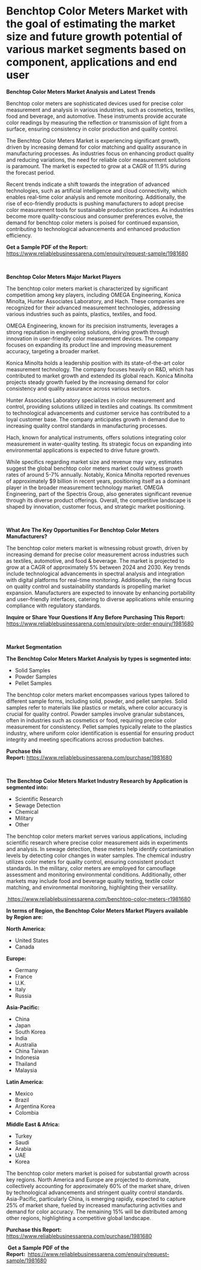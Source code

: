 <p><h1>Benchtop Color Meters Market with the goal of estimating the market size and future growth potential of various market segments based on component, applications and end user</h1></p><p><strong>Benchtop Color Meters Market Analysis and Latest Trends</strong></p>
<p><p>Benchtop color meters are sophisticated devices used for precise color measurement and analysis in various industries, such as cosmetics, textiles, food and beverage, and automotive. These instruments provide accurate color readings by measuring the reflection or transmission of light from a surface, ensuring consistency in color production and quality control. </p><p>The Benchtop Color Meters Market is experiencing significant growth, driven by increasing demand for color matching and quality assurance in manufacturing processes. As industries focus on enhancing product quality and reducing variations, the need for reliable color measurement solutions is paramount. The market is expected to grow at a CAGR of 11.9% during the forecast period.</p><p>Recent trends indicate a shift towards the integration of advanced technologies, such as artificial intelligence and cloud connectivity, which enables real-time color analysis and remote monitoring. Additionally, the rise of eco-friendly products is pushing manufacturers to adopt precise color measurement tools for sustainable production practices. As industries become more quality-conscious and consumer preferences evolve, the demand for benchtop color meters is poised for continued expansion, contributing to technological advancements and enhanced production efficiency.</p></p>
<p><strong>Get a Sample PDF of the Report:&nbsp;</strong> <a href="https://www.reliablebusinessarena.com/enquiry/request-sample/1981680?utm_campaign=2632&utm_medium=2&utm_source=Github&utm_content=ia&utm_term=12042025&utm_id=benchtop-color-meters">https://www.reliablebusinessarena.com/enquiry/request-sample/1981680</a></p>
<p>&nbsp;</p>
<p><strong>Benchtop Color Meters Major Market Players</strong></p>
<p><p>The benchtop color meters market is characterized by significant competition among key players, including OMEGA Engineering, Konica Minolta, Hunter Associates Laboratory, and Hach. These companies are recognized for their advanced measurement technologies, addressing various industries such as paints, plastics, textiles, and food.</p><p>OMEGA Engineering, known for its precision instruments, leverages a strong reputation in engineering solutions, driving growth through innovation in user-friendly color measurement devices. The company focuses on expanding its product line and improving measurement accuracy, targeting a broader market.</p><p>Konica Minolta holds a leadership position with its state-of-the-art color measurement technology. The company focuses heavily on R&D, which has contributed to market growth and extended its global reach. Konica Minolta projects steady growth fueled by the increasing demand for color consistency and quality assurance across various sectors.</p><p>Hunter Associates Laboratory specializes in color measurement and control, providing solutions utilized in textiles and coatings. Its commitment to technological advancements and customer service has contributed to a loyal customer base. The company anticipates growth in demand due to increasing quality control standards in manufacturing processes.</p><p>Hach, known for analytical instruments, offers solutions integrating color measurement in water-quality testing. Its strategic focus on expanding into environmental applications is expected to drive future growth.</p><p>While specifics regarding market size and revenue may vary, estimates suggest the global benchtop color meters market could witness growth rates of around 5-7% annually. Notably, Konica Minolta reported revenues of approximately $9 billion in recent years, positioning itself as a dominant player in the broader measurement technology market. OMEGA Engineering, part of the Spectris Group, also generates significant revenue through its diverse product offerings. Overall, the competitive landscape is shaped by innovation, customer focus, and strategic market positioning.</p></p>
<p>&nbsp;</p>
<p><strong>What Are The Key Opportunities For Benchtop Color Meters Manufacturers?</strong></p>
<p><p>The benchtop color meters market is witnessing robust growth, driven by increasing demand for precise color measurement across industries such as textiles, automotive, and food & beverage. The market is projected to grow at a CAGR of approximately 5% between 2024 and 2030. Key trends include technological advancements in spectral analysis and integration with digital platforms for real-time monitoring. Additionally, the rising focus on quality control and sustainability standards is propelling market expansion. Manufacturers are expected to innovate by enhancing portability and user-friendly interfaces, catering to diverse applications while ensuring compliance with regulatory standards.</p></p>
<p><strong>Inquire or Share Your Questions If Any Before Purchasing This Report:</strong> <a href="https://www.reliablebusinessarena.com/enquiry/pre-order-enquiry/1981680?utm_campaign=2632&utm_medium=2&utm_source=Github&utm_content=ia&utm_term=12042025&utm_id=benchtop-color-meters">https://www.reliablebusinessarena.com/enquiry/pre-order-enquiry/1981680</a></p>
<p>&nbsp;</p>
<p><strong>Market Segmentation</strong></p>
<p><strong>The Benchtop Color Meters Market Analysis by types is segmented into:</strong></p>
<p><ul><li>Solid Samples</li><li>Powder Samples</li><li>Pellet Samples</li></ul></p>
<p><p>The benchtop color meters market encompasses various types tailored to different sample forms, including solid, powder, and pellet samples. Solid samples refer to materials like plastics or metals, where color accuracy is crucial for quality control. Powder samples involve granular substances, often in industries such as cosmetics or food, requiring precise color measurement for consistency. Pellet samples typically relate to the plastics industry, where uniform color identification is essential for ensuring product integrity and meeting specifications across production batches.</p></p>
<p><strong>Purchase this Report:&nbsp;</strong><a href="https://www.reliablebusinessarena.com/purchase/1981680?utm_campaign=2632&utm_medium=2&utm_source=Github&utm_content=ia&utm_term=12042025&utm_id=benchtop-color-meters">https://www.reliablebusinessarena.com/purchase/1981680</a></p>
<p>&nbsp;</p>
<p><strong>The Benchtop Color Meters Market Industry Research by Application is segmented into:</strong></p>
<p><ul><li>Scientific Research</li><li>Sewage Detection</li><li>Chemical</li><li>Military</li><li>Other</li></ul></p>
<p><p>The benchtop color meters market serves various applications, including scientific research where precise color measurement aids in experiments and analysis. In sewage detection, these meters help identify contamination levels by detecting color changes in water samples. The chemical industry utilizes color meters for quality control, ensuring consistent product standards. In the military, color meters are employed for camouflage assessment and monitoring environmental conditions. Additionally, other markets may include food and beverage quality testing, textile color matching, and environmental monitoring, highlighting their versatility.</p></p>
<p><a href="https://www.reliablebusinessarena.com/benchtop-color-meters-r1981680?utm_campaign=2632&utm_medium=2&utm_source=Github&utm_content=ia&utm_term=12042025&utm_id=benchtop-color-meters">&nbsp;https://www.reliablebusinessarena.com/benchtop-color-meters-r1981680</a></p>
<p><strong>In terms of Region, the Benchtop Color Meters Market Players available by Region are:</strong></p>
<p>
    <p> <strong> North America: </strong>
        <ul>
            <li>United States</li>
            <li>Canada</li>
        </ul>
        </p> 
    <p> <strong> Europe: </strong>
        <ul>
            <li>Germany</li>
            <li>France</li>
            <li>U.K.</li>
            <li>Italy</li>
            <li>Russia</li>
        </ul>
        </p> 
    <p> <strong> Asia-Pacific: </strong>
        <ul>
            <li>China</li>
            <li>Japan</li>
            <li>South Korea</li>
            <li>India</li>
            <li>Australia</li>
            <li>China Taiwan</li>
            <li>Indonesia</li>
            <li>Thailand</li>
            <li>Malaysia</li>
        </ul>
        </p> 
    <p> <strong> Latin America: </strong>
        <ul>
            <li>Mexico</li>
            <li>Brazil</li>
            <li>Argentina Korea</li>
            <li>Colombia</li>
        </ul>
        </p> 
    <p> <strong> Middle East & Africa: </strong>
        <ul>
            <li>Turkey</li>
            <li>Saudi</li>
            <li>Arabia</li>
            <li>UAE</li>
            <li>Korea</li>
        </ul>
    </p>
    </p>
<p><p>The benchtop color meters market is poised for substantial growth across key regions. North America and Europe are projected to dominate, collectively accounting for approximately 60% of the market share, driven by technological advancements and stringent quality control standards. Asia-Pacific, particularly China, is emerging rapidly, expected to capture 25% of market share, fueled by increased manufacturing activities and demand for color accuracy. The remaining 15% will be distributed among other regions, highlighting a competitive global landscape.</p></p>
<p><strong>Purchase this Report: </strong><a href="https://www.reliablebusinessarena.com/purchase/1981680?utm_campaign=2632&utm_medium=2&utm_source=Github&utm_content=ia&utm_term=12042025&utm_id=benchtop-color-meters">https://www.reliablebusinessarena.com/purchase/1981680</a></p>
<p>&nbsp;<strong>Get a Sample PDF of the Report:&nbsp;&nbsp;</strong><a href="https://www.reliablebusinessarena.com/enquiry/request-sample/1981680?utm_campaign=2632&utm_medium=2&utm_source=Github&utm_content=ia&utm_term=12042025&utm_id=benchtop-color-meters">https://www.reliablebusinessarena.com/enquiry/request-sample/1981680</a></p>
<p><strong></strong></p>
<p><p></p><p></p><p></p></p>